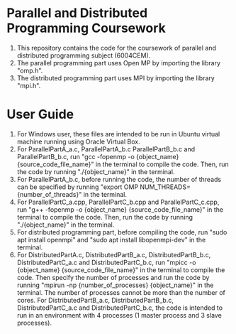 # Parallel and Distributed Programming Coursework
1. This repository contains the code for the coursework of parallel and distributed programming subject (6004CEM).
2. The parallel programming part uses Open MP by importing the library "omp.h".
3. The distributed programming part uses MPI by importing the library "mpi.h".

# User Guide
1. For Windows user, these files are intended to be run in Ubuntu virtual machine running using Oracle Virtual Box.
2. For ParallelPartA_a.c, ParallelPartA_b.c ParallelPartB_b.c and ParallelPartB_b.c, run "gcc -fopenmp -o {object_name} {source_code_file_name}" in the terminal to compile the code. Then, run the code by running "./{object_name}" in the terminal.
3. For ParallelPartA_b.c, before running the code, the number of threads can be specified by running "export OMP NUM_THREADS={number_of_threads}" in the terminal.
4. For ParallelPartC_a.cpp, ParallelPartC_b.cpp and ParallelPartC_c.cpp, run "g++ -fopenmp -o {object_name} {source_code_file_name}" in the terminal to compile the code. Then, run the code by running "./{object_name}" in the terminal.
5. For distributed programming part, before compiling the code, run "sudo apt install openmpi" and "sudo apt install libopenmpi-dev" in the terminal.
6. For DistributedPartA.c, DistributedPartB_a.c, DistributedPartB_b.c, DistributedPartC_a.c and DistributedPartC_b.c, run "mpicc -o {object_name} {source_code_file_name}" in the terminal to compile the code. Then specify the number of processes and run the code by running "mpirun -np {number_of_processes} {object_name}" in the terminal. The number of processes cannot be more than the number of cores. For DistributedPartB_a.c, DistributedPartB_b.c, DistributedPartC_a.c and DistributedPartC_b.c, the code is intended to run in an environment with 4 processes (1 master process and 3 slave processes).

